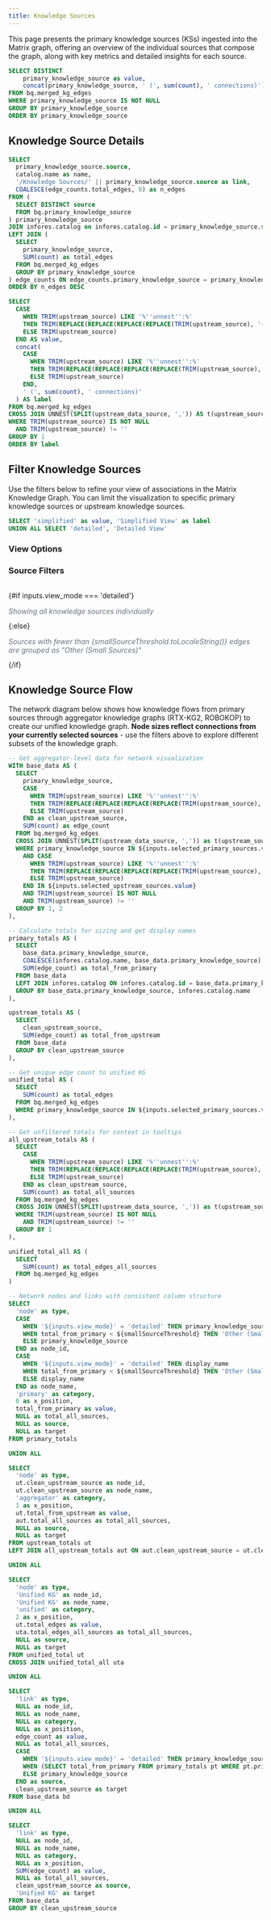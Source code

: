 ```yaml
---
title: Knowledge Sources
---
```


<script>
  import KnowledgeSourceFlowGraph from '../_components/KnowledgeSourceFlowGraph.svelte';
  
  // Configuration
  const TOP_N_PRIMARY_SOURCES = 25;
  const smallSourceThreshold = 50000;
  
</script>

<p>
This page presents the primary knowledge sources (KSs) ingested into the Matrix graph, offering an overview of the individual 
sources that compose the graph, along with key metrics and detailed insights for each source.
</p>

``` sql distinct_primary_knowledge_source
SELECT DISTINCT 
    primary_knowledge_source as value,
    concat(primary_knowledge_source, ' (', sum(count), ' connections)') as label
FROM bq.merged_kg_edges
WHERE primary_knowledge_source IS NOT NULL
GROUP BY primary_knowledge_source
ORDER BY primary_knowledge_source
```

## Knowledge Source Details

```sql knowledge_source_table
SELECT 
  primary_knowledge_source.source,
  catalog.name as name,
  '/Knowledge Sources/' || primary_knowledge_source.source as link,
  COALESCE(edge_counts.total_edges, 0) as n_edges
FROM (
  SELECT DISTINCT source 
  FROM bq.primary_knowledge_source
) primary_knowledge_source
JOIN infores.catalog on infores.catalog.id = primary_knowledge_source.source
LEFT JOIN (
  SELECT 
    primary_knowledge_source,
    SUM(count) as total_edges
  FROM bq.merged_kg_edges
  GROUP BY primary_knowledge_source
) edge_counts ON edge_counts.primary_knowledge_source = primary_knowledge_source.source
ORDER BY n_edges DESC
```

<DataTable data={knowledge_source_table} link=link search=true>
  <Column id="source" title="Knowledge Source ID" />
  <Column id="name" title="Name" />
  <Column id="n_edges" title="Edges" contentType="bar" barColor="#93c5fd" backgroundColor="#e5e7eb" fmt="num0" />
</DataTable>

```sql distinct_upstream_knowledge_source
SELECT 
  CASE 
    WHEN TRIM(upstream_source) LIKE '%''unnest'':%'
    THEN TRIM(REPLACE(REPLACE(REPLACE(REPLACE(TRIM(upstream_source), '{''unnest'': ''', ''), '''}', ''), '{''unnest'': ', ''), '}', ''))
    ELSE TRIM(upstream_source)
  END AS value,
  concat(
    CASE 
      WHEN TRIM(upstream_source) LIKE '%''unnest'':%'
      THEN TRIM(REPLACE(REPLACE(REPLACE(REPLACE(TRIM(upstream_source), '{''unnest'': ''', ''), '''}', ''), '{''unnest'': ', ''), '}', ''))
      ELSE TRIM(upstream_source)
    END,
    ' (', sum(count), ' connections)'
  ) AS label
FROM bq.merged_kg_edges
CROSS JOIN UNNEST(SPLIT(upstream_data_source, ',')) AS t(upstream_source)
WHERE TRIM(upstream_source) IS NOT NULL
  AND TRIM(upstream_source) != ''
GROUP BY 1
ORDER BY label
```

## Filter Knowledge Sources

Use the filters below to refine your view of associations in the Matrix Knowledge Graph. You can limit the visualization to specific primary knowledge sources or upstream knowledge sources.

```sql view_options
SELECT 'simplified' as value, 'Simplified View' as label
UNION ALL SELECT 'detailed', 'Detailed View'
```

### View Options

### Source Filters
<div style="display: flex; gap: 20px;">
  <div style="flex: 1;">
    <Dropdown
      data={distinct_primary_knowledge_source}
      name=selected_primary_sources
      value=value
      label=label
      title="Filter Primary KS"
      multiple=true
      selectAllByDefault=true
      description="Filter knowledge graph by primary knowledge sources"
    />
  </div>
  <div style="flex: 1;">
    <Dropdown
      data={distinct_upstream_knowledge_source}
      name=selected_upstream_sources
      value=value
      label=label
      title="Filter Upstream KS"
      multiple=true
      selectAllByDefault=true
      description="Filter knowledge graph by upstream sources"
    />
  </div>
</div>

<ButtonGroup
name=view_mode
data={view_options}
value=value
label=label
defaultValue='simplified'
description="Choose between simplified view (groups small sources) or detailed view (shows all sources individually)"
/>
{#if inputs.view_mode === 'detailed'}
  <p style="color: #6b7280; font-size: 14px; margin-bottom: 12px; font-style: italic;">
    Showing all knowledge sources individually
  </p>
{:else}
  <p style="color: #6b7280; font-size: 14px; margin-bottom: 12px; font-style: italic;">
    Sources with fewer than {smallSourceThreshold.toLocaleString()}  edges are grouped as "Other (Small Sources)"
  </p>
{/if}

## Knowledge Source Flow

The network diagram below shows how knowledge flows from primary sources through aggregator knowledge graphs (RTX-KG2, ROBOKOP) to create our unified knowledge graph. **Node sizes reflect connections from your currently selected sources** - use the filters above to explore different subsets of the knowledge graph.

```sql network_data
-- Get aggregator-level data for network visualization
WITH base_data AS (
  SELECT 
    primary_knowledge_source,
    CASE 
      WHEN TRIM(upstream_source) LIKE '%''unnest'':%'
      THEN TRIM(REPLACE(REPLACE(REPLACE(REPLACE(TRIM(upstream_source), '{''unnest'': ''', ''), '''}', ''), '{''unnest'': ', ''), '}', ''))
      ELSE TRIM(upstream_source)
    END as clean_upstream_source,
    SUM(count) as edge_count
  FROM bq.merged_kg_edges
  CROSS JOIN UNNEST(SPLIT(upstream_data_source, ',')) as t(upstream_source)
  WHERE primary_knowledge_source IN ${inputs.selected_primary_sources.value}
    AND CASE 
      WHEN TRIM(upstream_source) LIKE '%''unnest'':%'
      THEN TRIM(REPLACE(REPLACE(REPLACE(REPLACE(TRIM(upstream_source), '{''unnest'': ''', ''), '''}', ''), '{''unnest'': ', ''), '}', ''))
      ELSE TRIM(upstream_source)
    END IN ${inputs.selected_upstream_sources.value}
    AND TRIM(upstream_source) IS NOT NULL
    AND TRIM(upstream_source) != ''
  GROUP BY 1, 2
),

-- Calculate totals for sizing and get display names
primary_totals AS (
  SELECT 
    base_data.primary_knowledge_source,
    COALESCE(infores.catalog.name, base_data.primary_knowledge_source) as display_name,
    SUM(edge_count) as total_from_primary
  FROM base_data
  LEFT JOIN infores.catalog ON infores.catalog.id = base_data.primary_knowledge_source
  GROUP BY base_data.primary_knowledge_source, infores.catalog.name
),

upstream_totals AS (
  SELECT
    clean_upstream_source,
    SUM(edge_count) as total_from_upstream
  FROM base_data
  GROUP BY clean_upstream_source
),

-- Get unique edge count to unified KG
unified_total AS (
  SELECT
    SUM(count) as total_edges
  FROM bq.merged_kg_edges
  WHERE primary_knowledge_source IN ${inputs.selected_primary_sources.value}
),

-- Get unfiltered totals for context in tooltips
all_upstream_totals AS (
  SELECT
    CASE
      WHEN TRIM(upstream_source) LIKE '%''unnest'':%'
      THEN TRIM(REPLACE(REPLACE(REPLACE(REPLACE(TRIM(upstream_source), '{''unnest'': ''', ''), '''}', ''), '{''unnest'': ', ''), '}', ''))
      ELSE TRIM(upstream_source)
    END as clean_upstream_source,
    SUM(count) as total_all_sources
  FROM bq.merged_kg_edges
  CROSS JOIN UNNEST(SPLIT(upstream_data_source, ',')) as t(upstream_source)
  WHERE TRIM(upstream_source) IS NOT NULL
    AND TRIM(upstream_source) != ''
  GROUP BY 1
),

unified_total_all AS (
  SELECT
    SUM(count) as total_edges_all_sources
  FROM bq.merged_kg_edges
)

-- Network nodes and links with consistent column structure
SELECT
  'node' as type,
  CASE
    WHEN '${inputs.view_mode}' = 'detailed' THEN primary_knowledge_source
    WHEN total_from_primary < ${smallSourceThreshold} THEN 'Other (Small Sources)'
    ELSE primary_knowledge_source
  END as node_id,
  CASE
    WHEN '${inputs.view_mode}' = 'detailed' THEN display_name
    WHEN total_from_primary < ${smallSourceThreshold} THEN 'Other (Small Sources)'
    ELSE display_name
  END as node_name,
  'primary' as category,
  0 as x_position,
  total_from_primary as value,
  NULL as total_all_sources,
  NULL as source,
  NULL as target
FROM primary_totals 

UNION ALL

SELECT
  'node' as type,
  ut.clean_upstream_source as node_id,
  ut.clean_upstream_source as node_name,
  'aggregator' as category,
  1 as x_position,
  ut.total_from_upstream as value,
  aut.total_all_sources as total_all_sources,
  NULL as source,
  NULL as target
FROM upstream_totals ut
LEFT JOIN all_upstream_totals aut ON aut.clean_upstream_source = ut.clean_upstream_source

UNION ALL

SELECT
  'node' as type,
  'Unified KG' as node_id,
  'Unified KG' as node_name,
  'unified' as category,
  2 as x_position,
  ut.total_edges as value,
  uta.total_edges_all_sources as total_all_sources,
  NULL as source,
  NULL as target
FROM unified_total ut
CROSS JOIN unified_total_all uta

UNION ALL

SELECT
  'link' as type,
  NULL as node_id,
  NULL as node_name,
  NULL as category,
  NULL as x_position,
  edge_count as value,
  NULL as total_all_sources,
  CASE
    WHEN '${inputs.view_mode}' = 'detailed' THEN primary_knowledge_source
    WHEN (SELECT total_from_primary FROM primary_totals pt WHERE pt.primary_knowledge_source = bd.primary_knowledge_source) < ${smallSourceThreshold} THEN 'Other (Small Sources)'
    ELSE primary_knowledge_source
  END as source,
  clean_upstream_source as target
FROM base_data bd

UNION ALL

SELECT
  'link' as type,
  NULL as node_id,
  NULL as node_name,
  NULL as category,
  NULL as x_position,
  SUM(edge_count) as value,
  NULL as total_all_sources,
  clean_upstream_source as source,
  'Unified KG' as target
FROM base_data
GROUP BY clean_upstream_source
```

<KnowledgeSourceFlowGraph 
  networkData={network_data} 
  title="Knowledge Source Flow Network"
  topNPrimarySources={TOP_N_PRIMARY_SOURCES}
  height="900px" 
/>